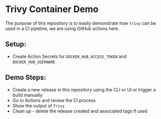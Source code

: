 # Trivy Container Demo

The purpose of this repository is to easily demonstrate how `trivy` can be used in a CI pipeline, we are using GitHub actions here.


## Setup:
* Create Action Secrets for `DOCKER_HUB_ACCESS_TOKEN` and `DOCKER_HUB_USERNAME`


## Demo Steps:

* Create a new release in this repository using the CLI or UI or trigger a build manually
* Go to Actions and review the CI process
* Show the output of `Trivy`
* Clean up - delete the release created and associated tags if used
